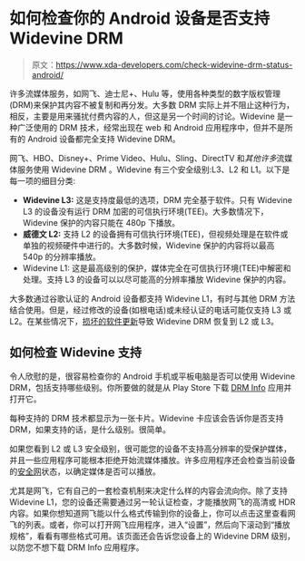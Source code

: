 # 如何检查你的 Android 设备是否支持 Widevine DRM

> 原文：<https://www.xda-developers.com/check-widevine-drm-status-android/>

许多流媒体服务，如网飞、迪士尼+、Hulu 等，使用各种类型的数字版权管理(DRM)来保护其内容不被复制和再分发。大多数 DRM 实际上并不阻止这种行为，相反，主要是用来骚扰付费内容的人，但这是另一个时间的讨论。Widevine 是一种广泛使用的 DRM 技术，经常出现在 web 和 Android 应用程序中，但并不是所有的 Android 设备都完全支持 Widevine DRM。

网飞、HBO、Disney+、Prime Video、Hulu、Sling、DirectTV 和*其他许多*流媒体服务使用 Widevine DRM 。Widevine 有三个安全级别:L3、L2 和 L1。以下是每一项的细目分类:

*   **Widevine L3:** 这是支持度最低的选项，DRM 完全基于软件。只有 Widevine L3 的设备没有运行 DRM 加密的可信执行环境(TEE)。大多数情况下，Widevine 保护的内容只能在 480p 下播放。
*   **威德文 L2:** 支持 L2 的设备拥有可信执行环境(TEE)，但视频处理是在软件或单独的视频硬件中进行的。大多数时候，Widevine 保护的内容将以最高 540p 的分辨率播放。
*   Widevine L1: 这是最高级别的保护，媒体完全在可信执行环境(TEE)中解密和处理。支持 L3 的设备可以以尽可能高的分辨率播放 Widevine 保护的内容。

大多数通过谷歌认证的 Android 设备都支持 Widevine L1，有时与其他 DRM 方法结合使用。但是，经过修改的设备(如根电话)或未经认证的电话可能仅支持 L3 或 L2。在某些情况下，[损坏的软件更新](https://www.androidpolice.com/2021/01/27/some-asus-rog-phone-3-handsets-have-lost-hd-playback-in-netflix-due-to-a-widevine-issue/)导致 Widevine DRM 恢复到 L2 或 L3。

## 如何检查 Widevine 支持

令人欣慰的是，很容易检查你的 Android 手机或平板电脑是否可以使用 Widevine DRM，包括支持哪些级别。你所要做的就是从 Play Store 下载 [DRM Info](https://play.google.com/store/apps/details?id=com.androidfung.drminfo) 应用并打开它。

每种支持的 DRM 技术都显示为一张卡片。Widevine 卡应该会告诉你是否支持 DRM，如果支持的话，是什么级别。很简单。

如果您看到 L2 或 L3 安全级别，很可能您的设备不支持高分辨率的受保护媒体，并且一些应用程序可能根本拒绝开始流媒体播放。许多应用程序还会检查当前设备的[安全网](https://www.xda-developers.com/safetynet-hardware-attestation-feature-here-to-stay/)状态，以确定媒体是否可以播放。

尤其是网飞，它有自己的一套检查机制来决定什么样的内容会流向你。除了支持 Widevine L1，您的设备还需要通过另一轮认证检查，才能播放网飞的高清或 HDR 内容。如果你想知道网飞能以什么格式传输到你的设备上，你可以点击这里查看网飞的列表。或者，你可以打开网飞应用程序，进入“设置”，然后向下滚动到“播放规格”，看看有哪些格式可用。该页面还会告诉您设备上的 Widevine DRM 级别，以防您不想下载 DRM Info 应用程序。